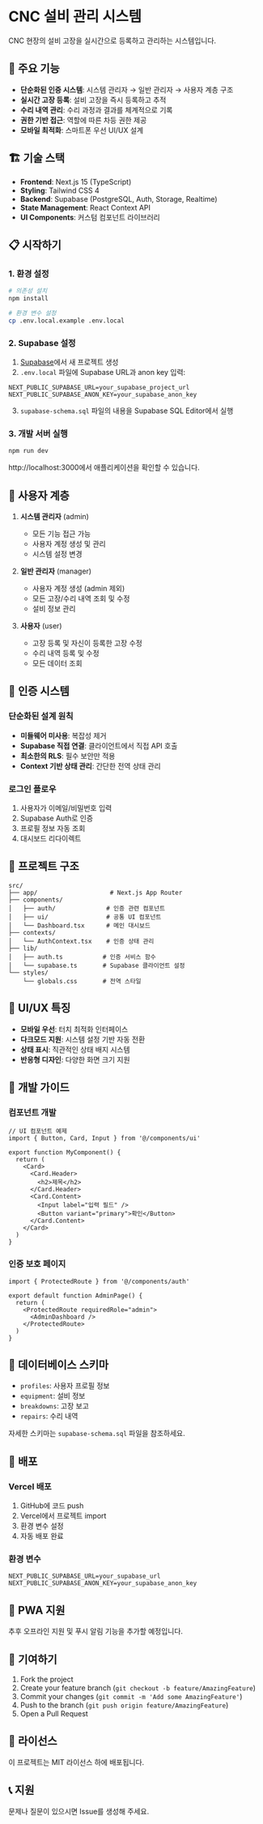 # CNC 설비 관리 시스템

CNC 현장의 설비 고장을 실시간으로 등록하고 관리하는 시스템입니다.

## 🚀 주요 기능

- **단순화된 인증 시스템**: 시스템 관리자 → 일반 관리자 → 사용자 계층 구조
- **실시간 고장 등록**: 설비 고장을 즉시 등록하고 추적
- **수리 내역 관리**: 수리 과정과 결과를 체계적으로 기록
- **권한 기반 접근**: 역할에 따른 차등 권한 제공
- **모바일 최적화**: 스마트폰 우선 UI/UX 설계

## 🏗️ 기술 스택

- **Frontend**: Next.js 15 (TypeScript)
- **Styling**: Tailwind CSS 4
- **Backend**: Supabase (PostgreSQL, Auth, Storage, Realtime)
- **State Management**: React Context API
- **UI Components**: 커스텀 컴포넌트 라이브러리

## 📋 시작하기

### 1. 환경 설정

```bash
# 의존성 설치
npm install

# 환경 변수 설정
cp .env.local.example .env.local
```

### 2. Supabase 설정

1. [Supabase](https://supabase.com)에서 새 프로젝트 생성
2. `.env.local` 파일에 Supabase URL과 anon key 입력:

```env
NEXT_PUBLIC_SUPABASE_URL=your_supabase_project_url
NEXT_PUBLIC_SUPABASE_ANON_KEY=your_supabase_anon_key
```

3. `supabase-schema.sql` 파일의 내용을 Supabase SQL Editor에서 실행

### 3. 개발 서버 실행

```bash
npm run dev
```

http://localhost:3000에서 애플리케이션을 확인할 수 있습니다.

## 👥 사용자 계층

1. **시스템 관리자** (admin)
   - 모든 기능 접근 가능
   - 사용자 계정 생성 및 관리
   - 시스템 설정 변경

2. **일반 관리자** (manager)
   - 사용자 계정 생성 (admin 제외)
   - 모든 고장/수리 내역 조회 및 수정
   - 설비 정보 관리

3. **사용자** (user)
   - 고장 등록 및 자신이 등록한 고장 수정
   - 수리 내역 등록 및 수정
   - 모든 데이터 조회

## 🔐 인증 시스템

### 단순화된 설계 원칙

- **미들웨어 미사용**: 복잡성 제거
- **Supabase 직접 연결**: 클라이언트에서 직접 API 호출
- **최소한의 RLS**: 필수 보안만 적용
- **Context 기반 상태 관리**: 간단한 전역 상태 관리

### 로그인 플로우

1. 사용자가 이메일/비밀번호 입력
2. Supabase Auth로 인증
3. 프로필 정보 자동 조회
4. 대시보드 리다이렉트

## 📁 프로젝트 구조

```
src/
├── app/                    # Next.js App Router
├── components/
│   ├── auth/              # 인증 관련 컴포넌트
│   ├── ui/                # 공통 UI 컴포넌트
│   └── Dashboard.tsx      # 메인 대시보드
├── contexts/
│   └── AuthContext.tsx    # 인증 상태 관리
├── lib/
│   ├── auth.ts           # 인증 서비스 함수
│   └── supabase.ts       # Supabase 클라이언트 설정
└── styles/
    └── globals.css       # 전역 스타일
```

## 🎨 UI/UX 특징

- **모바일 우선**: 터치 최적화 인터페이스
- **다크모드 지원**: 시스템 설정 기반 자동 전환
- **상태 표시**: 직관적인 상태 배지 시스템
- **반응형 디자인**: 다양한 화면 크기 지원

## 🔧 개발 가이드

### 컴포넌트 개발

```tsx
// UI 컴포넌트 예제
import { Button, Card, Input } from '@/components/ui'

export function MyComponent() {
  return (
    <Card>
      <Card.Header>
        <h2>제목</h2>
      </Card.Header>
      <Card.Content>
        <Input label="입력 필드" />
        <Button variant="primary">확인</Button>
      </Card.Content>
    </Card>
  )
}
```

### 인증 보호 페이지

```tsx
import { ProtectedRoute } from '@/components/auth'

export default function AdminPage() {
  return (
    <ProtectedRoute requiredRole="admin">
      <AdminDashboard />
    </ProtectedRoute>
  )
}
```

## 📝 데이터베이스 스키마

- `profiles`: 사용자 프로필 정보
- `equipment`: 설비 정보
- `breakdowns`: 고장 보고
- `repairs`: 수리 내역

자세한 스키마는 `supabase-schema.sql` 파일을 참조하세요.

## 🚀 배포

### Vercel 배포

1. GitHub에 코드 push
2. Vercel에서 프로젝트 import
3. 환경 변수 설정
4. 자동 배포 완료

### 환경 변수

```env
NEXT_PUBLIC_SUPABASE_URL=your_supabase_url
NEXT_PUBLIC_SUPABASE_ANON_KEY=your_supabase_anon_key
```

## 📱 PWA 지원

추후 오프라인 지원 및 푸시 알림 기능을 추가할 예정입니다.

## 🤝 기여하기

1. Fork the project
2. Create your feature branch (`git checkout -b feature/AmazingFeature`)
3. Commit your changes (`git commit -m 'Add some AmazingFeature'`)
4. Push to the branch (`git push origin feature/AmazingFeature`)
5. Open a Pull Request

## 📄 라이선스

이 프로젝트는 MIT 라이선스 하에 배포됩니다.

## 📞 지원

문제나 질문이 있으시면 Issue를 생성해 주세요.
